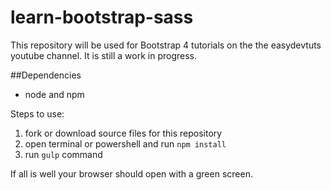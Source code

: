 # learn-bootstrap-sass
This repository will be used for Bootstrap 4 tutorials on the the easydevtuts youtube channel. It is still a work in progress.

##Dependencies

- node and npm

Steps to use:

1. fork or download source files for this repository
2. open terminal or powershell and run `npm install`
3. run `gulp` command

If all is well your browser should open with a green screen.

